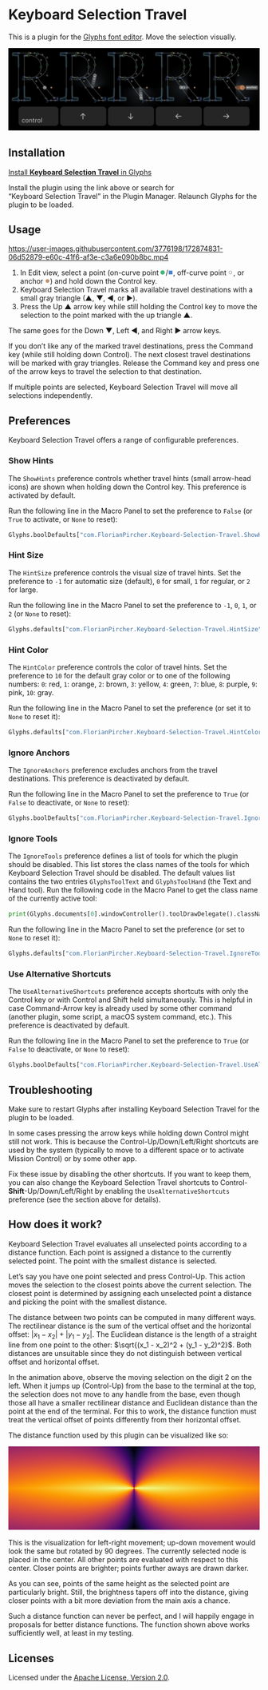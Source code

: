 # Keyboard Selection Travel

This is a plugin for the [Glyphs font editor](https://glyphsapp.com).
Move the selection visually.

![](Assets/Screenshot.png)

## Installation

[Install **Keyboard Selection Travel** in Glyphs](https://florianpircher.com/glyphs/plugins/keyboard-selection-travel/install)

Install the plugin using the link above or search for “Keyboard Selection Travel” in the Plugin Manager.
Relaunch Glyphs for the plugin to be loaded.

## Usage

https://user-images.githubusercontent.com/3776198/172874831-06d52879-e60c-41f6-af3e-c3a6e090b8bc.mp4

1. In Edit view, select a point (on-curve point <img src="Assets/on-curve-smooth.svg" width="10" height="10" alt>/<img src="Assets/on-curve-corner.svg" width="10" height="10" alt>, off-curve point <img src="Assets/off-curve.svg" width="10" height="10" alt>, or anchor <img src="Assets/anchor.svg" width="10" height="10" alt>) and hold down the Control key.
2. Keyboard Selection Travel marks all available travel destinations with a small gray triangle (▲&#xFE0E;, ▼&#xFE0E;, ◀&#xFE0E;, or ▶&#xFE0E;).
3. Press the Up ▲&#xFE0E; arrow key while still holding the Control key to move the selection to the point marked with the up triangle ▲&#xFE0E;.

The same goes for the Down ▼&#xFE0E;, Left ◀&#xFE0E;, and Right ▶&#xFE0E; arrow keys.

If you don’t like any of the marked travel destinations, press the Command key (while still holding down Control). The next closest travel destinations will be marked with gray triangles. Release the Command key and press one of the arrow keys to travel the selection to that destination.

If multiple points are selected, Keyboard Selection Travel will move all selections independently.

## Preferences

Keyboard Selection Travel offers a range of configurable preferences.

### Show Hints

The `ShowHints` preference controls whether travel hints (small arrow-head icons) are shown when holding down the Control key.
This preference is activated by default.

Run the following line in the Macro Panel to set the preference to `False` (or `True` to activate, or `None` to reset):

```python
Glyphs.boolDefaults["com.FlorianPircher.Keyboard-Selection-Travel.ShowHints"] = False
```

### Hint Size

The `HintSize` preference controls the visual size of travel hints.
Set the preference to `-1` for automatic size (default), `0` for small, `1` for regular, or `2` for large.

Run the following line in the Macro Panel to set the preference to `-1`, `0`, `1`, or `2` (or `None` to reset):

```python
Glyphs.defaults["com.FlorianPircher.Keyboard-Selection-Travel.HintSize"] = 2
```

### Hint Color

The `HintColor` preference controls the color of travel hints.
Set the preference to `10` for the default gray color or to one of the following numbers:
`0`: red, `1`: orange, `2`: brown, `3`: yellow, `4`: green, `7`: blue, `8`: purple, `9`: pink, `10`: gray.

Run the following line in the Macro Panel to set the preference (or set it to `None` to reset it):

```python
Glyphs.defaults["com.FlorianPircher.Keyboard-Selection-Travel.HintColor"] = 1
```

### Ignore Anchors

The `IgnoreAnchors` preference excludes anchors from the travel destinations.
This preference is deactivated by default.

Run the following line in the Macro Panel to set the preference to `True` (or `False` to deactivate, or `None` to reset):

```python
Glyphs.boolDefaults["com.FlorianPircher.Keyboard-Selection-Travel.IgnoreAnchors"] = True
```

### Ignore Tools

The `IgnoreTools` preference defines a list of tools for which the plugin should be disabled.
This list stores the class names of the tools for which Keyboard Selection Travel should be disabled.
The default values list contains the two entries `GlyphsToolText` and `GlyphsToolHand` (the Text and Hand tool).
Run the following code in the Macro Panel to get the class name of the currently active tool:

```python
print(Glyphs.documents[0].windowController().toolDrawDelegate().className())
```

Run the following line in the Macro Panel to set the preference (or set to `None` to reset it):

```python
Glyphs.defaults["com.FlorianPircher.Keyboard-Selection-Travel.IgnoreTools"] = ["GlyphsToolText", "GlyphsToolTrueTypeInstructor"]
```

### Use Alternative Shortcuts

The `UseAlternativeShortcuts` preference accepts shortcuts with only the Control key or with Control and Shift held simultaneously.
This is helpful in case Command-Arrow key is already used by some other command (another plugin, some script, a macOS system command, etc.).
This preference is deactivated by default.

Run the following line in the Macro Panel to set the preference to `True` (or `False` to deactivate, or `None` to reset):

```python
Glyphs.boolDefaults["com.FlorianPircher.Keyboard-Selection-Travel.UseAlternativeShortcuts"] = True
```

## Troubleshooting

Make sure to restart Glyphs after installing Keyboard Selection Travel for the plugin to be loaded.

In some cases pressing the arrow keys while holding down Control might still not work.
This is because the Control-Up/Down/Left/Right shortcuts are used by the system (typically to move to a different space or to activate Mission Control) or by some other app.

Fix these issue by disabling the other shortcuts.
If you want to keep them, you can also change the Keyboard Selection Travel shortcuts to Control-**Shift**-Up/Down/Left/Right by enabling the `UseAlternativeShortcuts` preference (see the section above for details).

## How does it work?

Keyboard Selection Travel evaluates all unselected points according to a distance function.
Each point is assigned a distance to the currently selected point.
The point with the smallest distance is selected.

Let’s say you have one point selected and press Control-Up.
This action moves the selection to the closest points above the current selection.
The closest point is determined by assigning each unselected point a distance and picking the point with the smallest distance.

The distance between two points can be computed in many different ways.
The rectilinear distance is the sum of the vertical offset and the horizontal offset: $|x_1 - x_2| + |y_1 - y_2|$.
The Euclidean distance is the length of a straight line from one point to the other: $\sqrt{(x_1 - x_2)^2 + (y_1 - y_2)^2}$.
Both distances are unsuitable since they do not distinguish between vertical offset and horizontal offset.

In the animation above, observe the moving selection on the digit 2 on the left.
When it jumps up (Control-Up) from the base to the terminal at the top, the selection does not move to any handle from the base, even though those all have a smaller rectilinear distance and Euclidean distance than the point at the end of the terminal.
For this to work, the distance function must treat the vertical offset of points differently from their horizontal offset.

The distance function used by this plugin can be visualized like so:

![](Assets/Distances.png)

This is the visualization for left-right movement; up-down movement would look the same but rotated by 90 degrees.
The currently selected node is placed in the center.
All other points are evaluated with respect to this center.
Closer points are brighter; points further aways are drawn darker.

As you can see, points of the same height as the selected point are particularly bright.
Still, the brightness tapers off into the distance, giving closer points with a bit more deviation from the main axis a chance.

Such a distance function can never be perfect, and I will happily engage in proposals for better distance functions.
The function shown above works sufficiently well, at least in my testing.

## Licenses

Licensed under the [Apache License, Version 2.0](http://www.apache.org/licenses/LICENSE-2.0).
